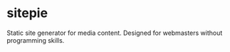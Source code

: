 # sitepie
Static site generator for media content. Designed for webmasters without programming skills. 
